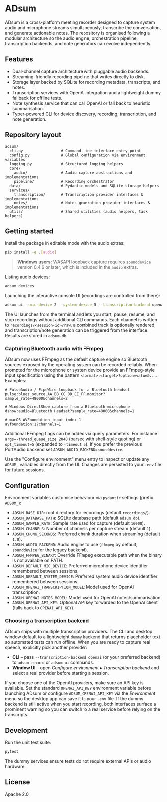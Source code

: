 # ADsum

ADsum is a cross-platform meeting recorder designed to capture system audio and microphone streams simultaneously, transcribe the conversation, and generate actionable notes. The repository is organised following a modular architecture so the audio engine, orchestration pipeline, transcription backends, and note generators can evolve independently.

## Features

- Dual-channel capture architecture with pluggable audio backends.
- Streaming-friendly recording pipeline that writes directly to disk.
- Storage layer backed by SQLite for recording metadata, transcripts, and notes.
- Transcription services with OpenAI integration and a lightweight dummy fallback for offline tests.
- Note synthesis service that can call OpenAI or fall back to heuristic summarisation.
- Typer-powered CLI for device discovery, recording, transcription, and note generation.

## Repository layout

```
adsum/
  cli.py                 # Command line interface entry point
  config.py              # Global configuration via environment variables
  logging.py             # Structured logging helpers
  core/
    audio/               # Audio capture abstractions and implementations
    pipeline/            # Recording orchestrator
  data/                  # Pydantic models and SQLite storage helpers
  services/
    transcription/       # Transcription provider interfaces & implementations
    notes/               # Notes generation provider interfaces & implementations
  utils/                 # Shared utilities (audio helpers, task helpers)
```

## Getting started

Install the package in editable mode with the audio extras:

```bash
pip install -e .[audio]
```

> **Windows users:** WASAPI loopback capture requires `sounddevice` version 0.4.6 or later, which is included in the `audio` extras.

Listing audio devices:

```bash
adsum devices
```

Launching the interactive console UI (recordings are controlled from there):

```bash
adsum ui --mic-device 2 --system-device 5 --transcription-backend openai --notes-backend openai
```

The UI launches from the terminal and lets you start, pause, resume, and stop recordings without additional CLI commands. Each channel is written to `recordings/<session-id>/raw`, a combined track is optionally rendered, and transcription/note generation can be triggered from the interface. Results are stored in `adsum.db`.

### Capturing Bluetooth audio with FFmpeg

ADsum now uses FFmpeg as the default capture engine so Bluetooth sources exposed by the operating system can be recorded reliably. When prompted for the microphone or system device provide an FFmpeg-style input specification using the pattern `<format>:<target>?option=value&...`. Examples:

```
# PulseAudio / PipeWire loopback for a Bluetooth headset
pulse:bluez_source.AA_BB_CC_DD_EE_FF.monitor?sample_rate=48000&channels=2

# Windows DirectShow capture from a Bluetooth microphone
dshow:audio=Bluetooth Headset?sample_rate=48000&channels=1

# macOS AVFoundation input index 1
avfoundation:1?channels=1
```

Additional FFmpeg flags can be added via query parameters. For instance `args=-thread_queue_size 2048` (parsed with shell-style quoting) or `opt_timeout=5` (expanded to `-timeout 5`). If you prefer the previous PortAudio backend set `ADSUM_AUDIO_BACKEND=sounddevice`.

Use the "Configure environment" menu entry to inspect or update any `ADSUM_` variables directly from the UI. Changes are persisted to your `.env` file for future sessions.

## Configuration

Environment variables customise behaviour via `pydantic` settings (prefix `ADSUM_`):

- `ADSUM_BASE_DIR`: root directory for recordings (default `recordings/`).
- `ADSUM_DATABASE_PATH`: SQLite database path (default `adsum.db`).
- `ADSUM_SAMPLE_RATE`: Sample rate used for capture (default `16000`).
- `ADSUM_CHANNELS`: Number of channels per capture stream (default `1`).
- `ADSUM_CHUNK_SECONDS`: Preferred chunk duration when streaming (default `1.0`).
- `ADSUM_AUDIO_BACKEND`: Audio engine to use (`ffmpeg` by default, `sounddevice` for the legacy backend).
- `ADSUM_FFMPEG_BINARY`: Override FFmpeg executable path when the binary is not available on PATH.
- `ADSUM_DEFAULT_MIC_DEVICE`: Preferred microphone device identifier remembered between sessions.
- `ADSUM_DEFAULT_SYSTEM_DEVICE`: Preferred system audio device identifier remembered between sessions.
- `ADSUM_OPENAI_TRANSCRIPTION_MODEL`: Model used for OpenAI transcription.
- `ADSUM_OPENAI_NOTES_MODEL`: Model used for OpenAI notes/summarisation.
- `ADSUM_OPENAI_API_KEY`: Optional API key forwarded to the OpenAI client (falls back to `OPENAI_API_KEY`).

### Choosing a transcription backend

ADsum ships with multiple transcription providers. The CLI and desktop window default to a lightweight `dummy` backend that
returns placeholder text so automated tests can run offline. When you are ready to capture real speech, explicitly pick another
provider:

- **CLI** – pass `--transcription-backend openai` (or your preferred backend) to `adsum record` or `adsum ui` commands.
- **Window UI** – open *Configure environment ▸ Transcription backend* and select a real provider before starting a session.

If you choose one of the OpenAI providers, make sure an API key is available. Set the standard `OPENAI_API_KEY` environment variable
before launching ADsum or configure `ADSUM_OPENAI_API_KEY` via the *Environment* menu so the desktop app can save it to your `.env` file.
If the dummy backend is still active when you start recording, both interfaces surface a prominent warning so you can switch to a
real service before relying on the transcripts.

## Development

Run the unit test suite:

```bash
pytest
```

The dummy services ensure tests do not require external APIs or audio hardware.

## License

Apache 2.0

